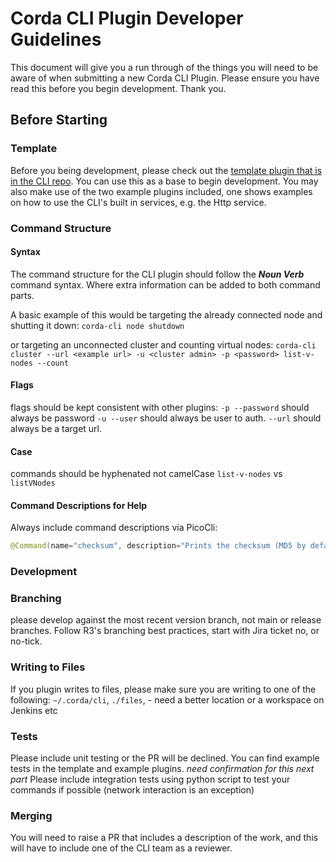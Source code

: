 # Corda CLI Plugin Developer Guidelines
This document will give you a run through of the things you will need to be aware of when submitting a new Corda CLI Plugin. Please ensure you have read this before you begin development. Thank you.

## Before Starting
### Template
Before you being development, please check out the [template plugin that is in the CLI repo](https://github.com/corda/corda-cli-plugin-host/tree/main/plugins). You can use this as a base to begin development. You may also make use of the two example plugins included, one shows examples on how to use the CLI's built in services, e.g. the Http service.

### Command Structure
#### Syntax
The command structure for the CLI plugin should follow the ***Noun Verb*** command syntax. Where extra information can be added to both command parts.

A basic example of this would be targeting the already connected node and shutting it down:
`corda-cli node shutdown`

or targeting an unconnected cluster and counting virtual nodes:
`corda-cli cluster --url <example url> -u <cluster admin> -p <password> list-v-nodes --count`

#### Flags
flags should be kept consistent with other plugins:
`-p --password` should always be password
`-u --user` should always be user to auth.
`--url` should always be a target url.

#### Case
commands should be hyphenated not camelCase
`list-v-nodes` vs `listVNodes`

#### Command Descriptions for Help
Always include command descriptions via PicoCli:
```kotlin
@Command(name="checksum", description="Prints the checksum (MD5 by default) of a file to STDOUT.")
```

### Development

### Branching
please develop against the most recent version branch, not main or release branches. Follow R3's branching best practices, start with Jira ticket no, or no-tick.

### Writing to Files
If you plugin writes to files, please make sure you are writing to one of the following:
`~/.corda/cli`,
`./files`, - need a better location
or a workspace on Jenkins etc

### Tests
Please include unit testing or the PR will be declined. You can find example tests in the template and example plugins.
*need confirmation for this next part*
Please include integration tests using python script to test your commands if possible (network interaction is an exception)

### Merging
You will need to raise a PR that includes a description of the work, and this will have to include one of the CLI team as a reviewer. 